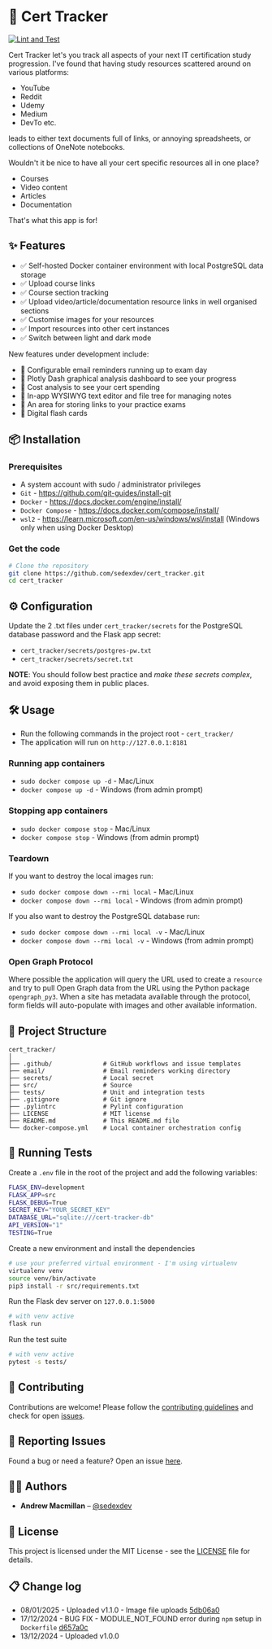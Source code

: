# 📘 Cert Tracker

[![Lint and Test](https://github.com/sedexdev/cert_tracker/actions/workflows/test.yml/badge.svg)](https://github.com/sedexdev/cert_tracker/actions/workflows/test.yml)

Cert Tracker let's you track all aspects of your next IT certification study progression. I've found that having study resources scattered around on various platforms:

- YouTube
- Reddit
- Udemy
- Medium
- DevTo etc.

leads to either text documents full of links, or annoying spreadsheets, or collections of OneNote notebooks.

Wouldn't it be nice to have all your cert specific resources all in one place?

- Courses
- Video content
- Articles
- Documentation

That's what this app is for!

## ✨ Features

- ✅ Self-hosted Docker container environment with local PostgreSQL data storage
- ✅ Upload course links
- ✅ Course section tracking
- ✅ Upload video/article/documentation resource links in well organised sections
- ✅ Customise images for your resources
- ✅ Import resources into other cert instances
- ✅ Switch between light and dark mode

New features under development include:

- 📌 Configurable email reminders running up to exam day
- 📌 Plotly Dash graphical analysis dashboard to see your progress
- 📌 Cost analysis to see your cert spending
- 📌 In-app WYSIWYG text editor and file tree for managing notes
- 📌 An area for storing links to your practice exams
- 📌 Digital flash cards

## 📦 Installation

### Prerequisites

- A system account with sudo / administrator privileges
- `Git` - https://github.com/git-guides/install-git
- `Docker` - https://docs.docker.com/engine/install/
- `Docker Compose` - https://docs.docker.com/compose/install/
- `wsl2` - https://learn.microsoft.com/en-us/windows/wsl/install (Windows only when using Docker Desktop)

### Get the code

```bash
# Clone the repository
git clone https://github.com/sedexdev/cert_tracker.git
cd cert_tracker
```

## ⚙️ Configuration

Update the 2 .txt files under `cert_tracker/secrets` for the PostgreSQL database password and the Flask app secret:

- `cert_tracker/secrets/postgres-pw.txt`
- `cert_tracker/secrets/secret.txt`

**NOTE**: You should follow best practice and _make these secrets complex_, and avoid exposing them in public places.

## 🛠️ Usage

- Run the following commands in the project root - `cert_tracker/`
- The application will run on `http://127.0.0.1:8181`

### Running app containers

- `sudo docker compose up -d` - Mac/Linux
- `docker compose up -d` - Windows (from admin prompt)

### Stopping app containers

- `sudo docker compose stop` - Mac/Linux
- `docker compose stop` - Windows (from admin prompt)

### Teardown

If you want to destroy the local images run:

- `sudo docker compose down --rmi local` - Mac/Linux
- `docker compose down --rmi local` - Windows (from admin prompt)

If you also want to destroy the PostgreSQL database run:

- `sudo docker compose down --rmi local -v` - Mac/Linux
- `docker compose down --rmi local -v` - Windows (from admin prompt)

### Open Graph Protocol

Where possible the application will query the URL used to create a `resource` and try to pull Open Graph data from the URL using the Python package `opengraph_py3`. When a site has metadata available through the protocol, form fields will auto-populate with images and other available information.

## 📂 Project Structure

```
cert_tracker/
│
├── .github/              # GitHub workflows and issue templates
├── email/                # Email reminders working directory
├── secrets/              # Local secret
├── src/                  # Source
├── tests/                # Unit and integration tests
├── .gitignore            # Git ignore
├── .pylintrc             # Pylint configuration
├── LICENSE               # MIT license
├── README.md             # This README.md file
└── docker-compose.yml    # Local container orchestration config
```

## 🧪 Running Tests

Create a `.env` file in the root of the project and add the following variables:

```bash
FLASK_ENV=development
FLASK_APP=src
FLASK_DEBUG=True
SECRET_KEY="YOUR_SECRET_KEY"
DATABASE_URL="sqlite:///cert-tracker-db"
API_VERSION="1"
TESTING=True
```

Create a new environment and install the dependencies

```bash
# use your preferred virtual environment - I'm using virtualenv
virtualenv venv
source venv/bin/activate
pip3 install -r src/requirements.txt
```

Run the Flask dev server on `127.0.0.1:5000`

```bash
# with venv active
flask run
```

Run the test suite

```bash
# with venv active
pytest -s tests/
```

## 🙌 Contributing

Contributions are welcome! Please follow the [contributing guidelines](https://github.com/sedexdev/cert_tracker/blob/main/CONTRIBUTING.md) and check for open [issues](https://github.com/sedexdev/cert_tracker/issues).

## 🐛 Reporting Issues

Found a bug or need a feature? Open an issue [here](https://github.com/sedexdev/cert_tracker/issues).

## 🧑‍💻 Authors

- **Andrew Macmillan** – [@sedexdev](https://github.com/sedexdev)

## 📜 License

This project is licensed under the MIT License - see the [LICENSE](https://github.com/sedexdev/cert_tracker/blob/main/LICENSE) file for details.

## 📋 Change log

- 08/01/2025 - Uploaded v1.1.0 - Image file uploads [5db06a0](https://github.com/sedexdev/cert_tracker/commit/396b4aa80e8df66e1919d6c81675f06155db06a0)
- 17/12/2024 - BUG FIX - MODULE_NOT_FOUND error during `npm` setup in `Dockerfile` [d657a0c](https://github.com/sedexdev/cert_tracker/commit/d657a0ce10e4e38b8623ef92b95b3df77a1ba2da)
- 13/12/2024 - Uploaded v1.0.0
